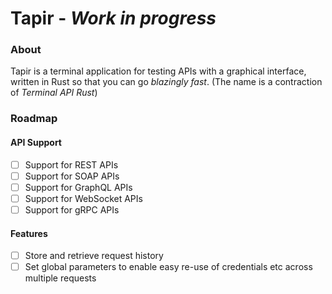 # Tapir - *Work in progress*

### About

Tapir is a terminal application for testing APIs with a graphical interface, written in Rust so that you can go *blazingly fast*.
(The name is a contraction of *Terminal API Rust*)

### Roadmap

#### API Support

- [ ] Support for REST APIs
- [ ] Support for SOAP APIs
- [ ] Support for GraphQL APIs
- [ ] Support for WebSocket APIs
- [ ] Support for gRPC APIs

#### Features
- [ ] Store and retrieve request history
- [ ] Set global parameters to enable easy re-use of credentials etc across multiple requests
